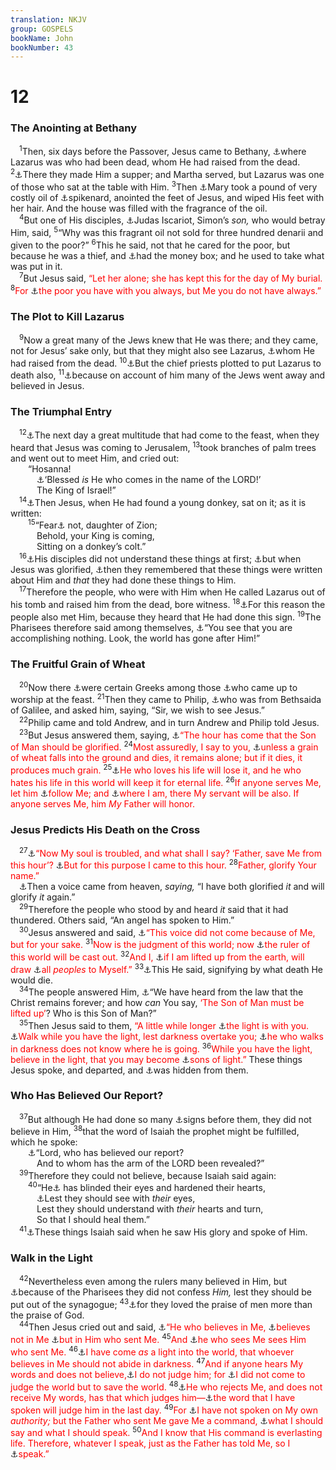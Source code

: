 ```yaml
---
translation: NKJV
group: GOSPELS
bookName: John 
bookNumber: 43
---
```


<div class="title"><h1>12</h1><h3>The Anointing at Bethany</h3></div>
<span class="verse gi_12_1"> <sup>1</sup>Then, six days before the Passover, Jesus came to Bethany, <a data-toggle="tooltip" data-placement="bottom" title="Matt. 21:17; John 11:1, 43">⚓</a>where Lazarus was who had been dead, whom He had raised from the dead. </span>
<span class="verse gi_12_2"><sup>2</sup><a data-toggle="tooltip" data-placement="bottom" title="Matt. 26:6; Mark 14:3; Luke 10:38–41">⚓</a>There they made Him a supper; and Martha served, but Lazarus was one of those who sat at the table with Him. </span>
<span class="verse gi_12_3"><sup>3</sup>Then <a data-toggle="tooltip" data-placement="bottom" title="Luke 10:38, 39; John 11:2">⚓</a>Mary took a pound of very costly oil of <a data-toggle="tooltip" data-placement="bottom" title="Song 1:12">⚓</a>spikenard, anointed the feet of Jesus, and wiped His feet with her hair. And the house was filled with the fragrance of the oil.<br/></span>
<span class="verse gi_12_4"> <sup>4</sup>But one of His disciples, <a data-toggle="tooltip" data-placement="bottom" title="John 13:26">⚓</a>Judas Iscariot, Simon’s <i>son,</i> who would betray Him, said, </span>
<span class="verse gi_12_5"><sup>5</sup>“Why was this fragrant oil not sold for three hundred denarii and given to the poor?” </span>
<span class="verse gi_12_6"><sup>6</sup>This he said, not that he cared for the poor, but because he was a thief, and <a data-toggle="tooltip" data-placement="bottom" title="John 13:29">⚓</a>had the money box; and he used to take what was put in it.<br/></span>
<span class="verse gi_12_7"> <sup>7</sup>But Jesus said, <font color="red">“Let her alone; she has kept this for the day of My burial.</font></span>
<span class="verse gi_12_8"><sup>8</sup><font color="red">For </font><a data-toggle="tooltip" data-placement="bottom" title="Deut. 15:11; Matt. 26:11; Mark 14:7; John 17:11">⚓</a><font color="red">the poor you have with you always, but Me you do not have always.”</font><br/></span>
<div class="title"><h3>The Plot to Kill Lazarus</h3></div>
<span class="verse gi_12_9"> <sup>9</sup>Now a great many of the Jews knew that He was there; and they came, not for Jesus’ sake only, but that they might also see Lazarus, <a data-toggle="tooltip" data-placement="bottom" title="John 11:43, 44">⚓</a>whom He had raised from the dead. </span>
<span class="verse gi_12_10"><sup>10</sup><a data-toggle="tooltip" data-placement="bottom" title="Luke 16:31">⚓</a>But the chief priests plotted to put Lazarus to death also, </span>
<span class="verse gi_12_11"><sup>11</sup><a data-toggle="tooltip" data-placement="bottom" title="John 11:45; 12:18">⚓</a>because on account of him many of the Jews went away and believed in Jesus.<br/></span>
<div class="title"><h3>The Triumphal Entry</h3></div>
<span class="verse gi_12_12"> <sup>12</sup><a data-toggle="tooltip" data-placement="bottom" title="Matt. 21:4–9; Mark 11:7–10; Luke 19:35–38">⚓</a>The next day a great multitude that had come to the feast, when they heard that Jesus was coming to Jerusalem, </span>
<span class="verse gi_12_13"><sup>13</sup>took branches of palm trees and went out to meet Him, and cried out:<br/>  “Hosanna!<br/>   <a data-toggle="tooltip" data-placement="bottom" title="Ps. 118:25, 26">⚓</a>‘Blessed <i>is</i> He who comes in the name of the LORD!’<br/>   The King of Israel!”<br/></span>
<span class="verse gi_12_14"> <sup>14</sup><a data-toggle="tooltip" data-placement="bottom" title="Matt. 21:7">⚓</a>Then Jesus, when He had found a young donkey, sat on it; as it is written:<br/></span>
<span class="verse gi_12_15">  <sup>15</sup>“Fear<a data-toggle="tooltip" data-placement="bottom" title="Is. 40:9; Zech. 9:9">⚓</a> not, daughter of Zion;<br/>   Behold, your King is coming,<br/>   Sitting on a donkey’s colt.”<br/></span>
<span class="verse gi_12_16"> <sup>16</sup><a data-toggle="tooltip" data-placement="bottom" title="Luke 18:34">⚓</a>His disciples did not understand these things at first; <a data-toggle="tooltip" data-placement="bottom" title="John 7:39; 12:23">⚓</a>but when Jesus was glorified, <a data-toggle="tooltip" data-placement="bottom" title="(John 14:26)">⚓</a>then they remembered that these things were written about Him and <i>that</i> they had done these things to Him.<br/></span>
<span class="verse gi_12_17"> <sup>17</sup>Therefore the people, who were with Him when He called Lazarus out of his tomb and raised him from the dead, bore witness. </span>
<span class="verse gi_12_18"><sup>18</sup><a data-toggle="tooltip" data-placement="bottom" title="John 12:11">⚓</a>For this reason the people also met Him, because they heard that He had done this sign. </span>
<span class="verse gi_12_19"><sup>19</sup>The Pharisees therefore said among themselves, <a data-toggle="tooltip" data-placement="bottom" title="John 11:47, 48">⚓</a>“You see that you are accomplishing nothing. Look, the world has gone after Him!”<br/></span>
<div class="title"><h3>The Fruitful Grain of Wheat</h3></div>
<span class="verse gi_12_20"> <sup>20</sup>Now there <a data-toggle="tooltip" data-placement="bottom" title="Mark 7:26; Acts 17:4">⚓</a>were certain Greeks among those <a data-toggle="tooltip" data-placement="bottom" title="1 Kin. 8:41, 42; Acts 8:27">⚓</a>who came up to worship at the feast. </span>
<span class="verse gi_12_21"><sup>21</sup>Then they came to Philip, <a data-toggle="tooltip" data-placement="bottom" title="John 1:43, 44; 14:8–11">⚓</a>who was from Bethsaida of Galilee, and asked him, saying, “Sir, we wish to see Jesus.”<br/></span>
<span class="verse gi_12_22"> <sup>22</sup>Philip came and told Andrew, and in turn Andrew and Philip told Jesus.<br/></span>
<span class="verse gi_12_23"> <sup>23</sup>But Jesus answered them, saying, <a data-toggle="tooltip" data-placement="bottom" title="Matt. 26:18, 45; John 13:32; Acts 3:13">⚓</a><font color="red">“The hour has come that the Son of Man should be glorified.</font></span>
<span class="verse gi_12_24"><sup>24</sup><font color="red">Most assuredly, I say to you, </font><a data-toggle="tooltip" data-placement="bottom" title="(Rom. 14:9); 1 Cor. 15:36">⚓</a><font color="red">unless a grain of wheat falls into the ground and dies, it remains alone; but if it dies, it produces much grain.</font></span>
<span class="verse gi_12_25"><sup>25</sup><a data-toggle="tooltip" data-placement="bottom" title="Matt. 10:39; Mark 8:35; Luke 9:24">⚓</a><font color="red">He who loves his life will lose it, and he who hates his life in this world will keep it for eternal life.</font></span>
<span class="verse gi_12_26"><sup>26</sup><font color="red">If anyone serves Me, let him </font><a data-toggle="tooltip" data-placement="bottom" title="(Matt. 16:24)">⚓</a><font color="red">follow Me; and </font><a data-toggle="tooltip" data-placement="bottom" title="John 14:3; 17:24; (1 Thess. 4:17)">⚓</a><font color="red">where I am, there My servant will be also. If anyone serves Me, him <i>My</i> Father will honor.</font><br/></span>
<div class="title"><h3>Jesus Predicts His Death on the Cross</h3></div>
<span class="verse gi_12_27"> <sup>27</sup><a data-toggle="tooltip" data-placement="bottom" title="(Matt. 26:38, 39); Mark 14:34; Luke 12:50; John 11:33">⚓</a><font color="red">“Now My soul is troubled, and what shall I say? ‘Father, save Me from this hour’? </font><a data-toggle="tooltip" data-placement="bottom" title="Luke 22:53; John 18:37">⚓</a><font color="red">But for this purpose I came to this hour.</font></span>
<span class="verse gi_12_28"><sup>28</sup><font color="red">Father, glorify Your name.”</font><br/> <a data-toggle="tooltip" data-placement="bottom" title="Matt. 3:17; 17:5; Mark 1:11; 9:7; Luke 3:22; 9:35">⚓</a>Then a voice came from heaven, <i>saying,</i> “I have both glorified <i>it</i> and will glorify <i>it</i> again.”<br/></span>
<span class="verse gi_12_29"> <sup>29</sup>Therefore the people who stood by and heard <i>it</i> said that it had thundered. Others said, “An angel has spoken to Him.”<br/></span>
<span class="verse gi_12_30"> <sup>30</sup>Jesus answered and said, <a data-toggle="tooltip" data-placement="bottom" title="John 11:42">⚓</a><font color="red">“This voice did not come because of Me, but for your sake.</font></span>
<span class="verse gi_12_31"><sup>31</sup><font color="red">Now is the judgment of this world; now </font><a data-toggle="tooltip" data-placement="bottom" title="Matt. 12:29; Luke 10:18; (Acts 26:18; 2 Cor. 4:4)">⚓</a><font color="red">the ruler of this world will be cast out.</font></span>
<span class="verse gi_12_32"><sup>32</sup><font color="red">And I, </font><a data-toggle="tooltip" data-placement="bottom" title="John 3:14; 8:28">⚓</a><font color="red">if I am lifted up from the earth, will draw </font><a data-toggle="tooltip" data-placement="bottom" title="(Rom. 5:18; Heb. 2:9)">⚓</a><font color="red">all <i>peoples</i> to Myself.”</font></span>
<span class="verse gi_12_33"><sup>33</sup><a data-toggle="tooltip" data-placement="bottom" title="John 18:32; 21:19">⚓</a>This He said, signifying by what death He would die.<br/></span>
<span class="verse gi_12_34"> <sup>34</sup>The people answered Him, <a data-toggle="tooltip" data-placement="bottom" title="Ps. 89:36, 37; Is. 9:6, 7; Mic. 4:7">⚓</a>“We have heard from the law that the Christ remains forever; and how <i>can</i> You say, <font color="red">‘The Son of Man must be lifted up’</font>? Who is this Son of Man?”<br/></span>
<span class="verse gi_12_35"> <sup>35</sup>Then Jesus said to them, <font color="red">“A little while longer </font><a data-toggle="tooltip" data-placement="bottom" title="(John 1:9; 7:33; 8:12)">⚓</a><font color="red">the light is with you. </font><a data-toggle="tooltip" data-placement="bottom" title="Jer. 13:16; (Gal. 6:10); Eph. 5:8">⚓</a><font color="red">Walk while you have the light, lest darkness overtake you; </font><a data-toggle="tooltip" data-placement="bottom" title="John 11:10; (1 John 2:9–11)">⚓</a><font color="red">he who walks in darkness does not know where he is going.</font></span>
<span class="verse gi_12_36"><sup>36</sup><font color="red">While you have the light, believe in the light, that you may become </font><a data-toggle="tooltip" data-placement="bottom" title="Luke 16:8; John 8:12">⚓</a><font color="red">sons of light.”</font> These things Jesus spoke, and departed, and <a data-toggle="tooltip" data-placement="bottom" title="John 8:59">⚓</a>was hidden from them.<br/></span>
<div class="title"><h3>Who Has Believed Our Report?</h3></div>
<span class="verse gi_12_37"> <sup>37</sup>But although He had done so many <a data-toggle="tooltip" data-placement="bottom" title="John 11:47">⚓</a>signs before them, they did not believe in Him, </span>
<span class="verse gi_12_38"><sup>38</sup>that the word of Isaiah the prophet might be fulfilled, which he spoke:<br/>  <a data-toggle="tooltip" data-placement="bottom" title="Is. 53:1; Rom. 10:16">⚓</a>“Lord, who has believed our report?<br/>   And to whom has the arm of the LORD been revealed?”<br/></span>
<span class="verse gi_12_39"> <sup>39</sup>Therefore they could not believe, because Isaiah said again:<br/></span>
<span class="verse gi_12_40">  <sup>40</sup>“He<a data-toggle="tooltip" data-placement="bottom" title="Is. 6:9, 10">⚓</a> has blinded their eyes and hardened their hearts,<br/>   <a data-toggle="tooltip" data-placement="bottom" title="Matt. 13:14">⚓</a>Lest they should see with <i>their</i> eyes,<br/>   Lest they should understand with <i>their</i> hearts and turn,<br/>   So that I should heal them.”<br/></span>
<span class="verse gi_12_41"> <sup>41</sup><a data-toggle="tooltip" data-placement="bottom" title="Is. 6:1">⚓</a>These things Isaiah said when he saw His glory and spoke of Him.<br/></span>
<div class="title"><h3>Walk in the Light</h3></div>
<span class="verse gi_12_42"> <sup>42</sup>Nevertheless even among the rulers many believed in Him, but <a data-toggle="tooltip" data-placement="bottom" title="John 7:13; 9:22">⚓</a>because of the Pharisees they did not confess <i>Him,</i> lest they should be put out of the synagogue; </span>
<span class="verse gi_12_43"><sup>43</sup><a data-toggle="tooltip" data-placement="bottom" title="John 5:41, 44">⚓</a>for they loved the praise of men more than the praise of God.<br/></span>
<span class="verse gi_12_44"> <sup>44</sup>Then Jesus cried out and said, <a data-toggle="tooltip" data-placement="bottom" title="Mark 9:37">⚓</a><font color="red">“He who believes in Me, </font><a data-toggle="tooltip" data-placement="bottom" title="(John 3:16, 18, 36; 11:25, 26)">⚓</a><font color="red">believes not in Me </font><a data-toggle="tooltip" data-placement="bottom" title="(John 5:24)">⚓</a><font color="red">but in Him who sent Me.</font></span>
<span class="verse gi_12_45"><sup>45</sup><font color="red">And </font><a data-toggle="tooltip" data-placement="bottom" title="(John 14:9)">⚓</a><font color="red">he who sees Me sees Him who sent Me.</font></span>
<span class="verse gi_12_46"><sup>46</sup><a data-toggle="tooltip" data-placement="bottom" title="John 1:4, 5; 8:12; 12:35, 36">⚓</a><font color="red">I have come <i>as</i> a light into the world, that whoever believes in Me should not abide in darkness.</font></span>
<span class="verse gi_12_47"><sup>47</sup><font color="red">And if anyone hears My words and does not believe,</font><a data-toggle="tooltip" data-placement="bottom" title="John 5:45">⚓</a><font color="red">I do not judge him; for </font><a data-toggle="tooltip" data-placement="bottom" title="John 3:17">⚓</a><font color="red">I did not come to judge the world but to save the world.</font></span>
<span class="verse gi_12_48"><sup>48</sup><a data-toggle="tooltip" data-placement="bottom" title="(Luke 10:16)">⚓</a><font color="red">He who rejects Me, and does not receive My words, has that which judges him—</font><a data-toggle="tooltip" data-placement="bottom" title="Deut. 18:18, 19; (John 5:45; 8:47)">⚓</a><font color="red">the word that I have spoken will judge him in the last day.</font></span>
<span class="verse gi_12_49"><sup>49</sup><font color="red">For </font><a data-toggle="tooltip" data-placement="bottom" title="John 8:38">⚓</a><font color="red">I have not spoken on My own <i>authority;</i> but the Father who sent Me gave Me a command, </font><a data-toggle="tooltip" data-placement="bottom" title="Deut. 18:18">⚓</a><font color="red">what I should say and what I should speak.</font></span>
<span class="verse gi_12_50"><sup>50</sup><font color="red">And I know that His command is everlasting life. Therefore, whatever I speak, just as the Father has told Me, so I </font><a data-toggle="tooltip" data-placement="bottom" title="John 5:19; 8:28">⚓</a><font color="red">speak.”</font><br/></span>
